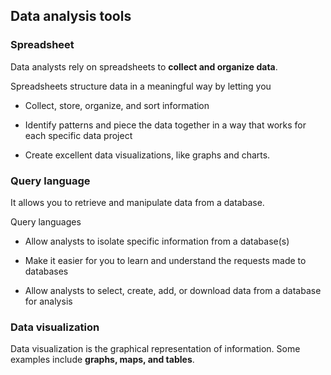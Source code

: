 ## Data analysis tools

### Spreadsheet

Data analysts rely on spreadsheets to **collect and organize data**.

Spreadsheets structure data in a meaningful way by letting you

- Collect, store, organize, and sort information

- Identify patterns and piece the data together in a way that works for each specific data project

- Create excellent data visualizations, like graphs and charts.

### Query language

It allows you to retrieve and manipulate data from a database.

Query languages

- Allow analysts to isolate specific information from a database(s)

- Make it easier for you to learn and understand the requests made to databases

- Allow analysts to select, create, add, or download data from a database for analysis

### Data visualization

Data visualization is the graphical representation of information. Some examples include **graphs, maps, and tables**.
